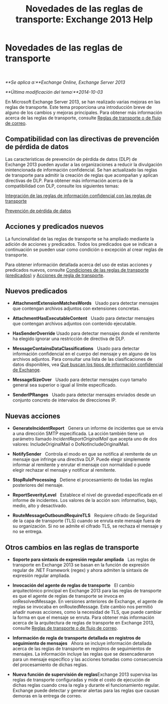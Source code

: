 ﻿---
title: 'Novedades de las reglas de transporte: Exchange 2013 Help'
TOCTitle: Novedades de las reglas de transporte
ms:assetid: 0c2fc0b5-3cd2-4d79-aa2b-0c7622ae15a8
ms:mtpsurl: https://technet.microsoft.com/es-es/library/JJ150483(v=EXCHG.150)
ms:contentKeyID: 48267615
ms.date: 04/23/2018
mtps_version: v=EXCHG.150
ms.translationtype: HT
---

# Novedades de las reglas de transporte

 

_**Se aplica a:**Exchange Online, Exchange Server 2013_

_**Última modificación del tema:**2014-10-03_

En Microsoft Exchange Server 2013, se han realizado varias mejoras en las reglas de transporte. Este tema proporciona una introducción breve de alguno de los cambios y mejoras principales. Para obtener más información acerca de las reglas de transporte, consulte [Reglas de transporte o de flujo de correo](mail-flow-rules-transport-rules-in-exchange-2013-exchange-2013-help.md).

## Compatibilidad con las directivas de prevención de pérdida de datos

Las características de prevención de pérdida de datos (DLP) de Exchange 2013 pueden ayudar a las organizaciones a reducir la divulgación inintencionada de información confidencial. Se han actualizado las reglas de transporte para admitir la creación de reglas que acompañan y aplican directivas de DLP. Para obtener más información acerca de la compatibilidad con DLP, consulte los siguientes temas:

[Integración de las reglas de información confidencial con las reglas de transporte](integrating-sensitive-information-rules-with-transport-rules-exchange-2013-help.md)

[Prevención de pérdida de datos](technical-overview-of-dlp-data-loss-prevention-in-exchange.md)

## Acciones y predicados nuevos

La funcionalidad de las reglas de transporte se ha ampliado mediante la adición de acciones y predicados. Todos los predicados que se indican a continuación se pueden usar como condición o excepción al crear reglas de transporte.

Para obtener información detallada acerca del uso de estas acciones y predicados nuevos, consulte [Condiciones de las reglas de transporte (predicados)](mail-flow-rule-conditions-and-exceptions-predicates-in-exchange-2013-exchange-2013-help.md) y [Acciones de regla de transporte](mail-flow-rule-actions-in-exchange-2013-exchange-2013-help.md).

## Nuevos predicados

  -  
    **AttachmentExtensionMatchesWords**   Usado para detectar mensajes que contengan archivos adjuntos con extensiones concretas.

  -  
    **AttachmentHasExecutableContent**   Usado para detectar mensajes que contengan archivos adjuntos con contenido ejecutable.

  -  
    **HasSenderOverride** Usado para detectar mensajes donde el remitente ha elegido ignorar una restricción de directiva de DLP.

  -  
    **MessageContainsDataClassifications**   Usado para detectar información confidencial en el cuerpo del mensaje y en alguno de los archivos adjuntos. Para consultar una lista de las clasificaciones de datos disponibles, vea [Qué buscan los tipos de información confidencial de Exchange](what-the-sensitive-information-types-in-exchange-look-for-exchange-online-help.md).

  -  
    **MessageSizeOver**   Usado para detectar mensajes cuyo tamaño general sea superior o igual al límite especificado.

  -  
    **SenderIPRanges**   Usado para detectar mensajes enviados desde un conjunto concreto de intervalos de direcciones IP.

## Nuevas acciones

  -  
    **GenerateIncidentReport**   Genera un informe de incidentes que se envía a una dirección SMTP especificada. La acción también tiene un parámetro llamado *IncidentReportOriginalMail* que acepta uno de dos valores: IncludeOriginalMail o DoNotIncludeOriginalMail.

  -  
    **NotifySender**   Controla el modo en que se notifica al remitente de un mensaje que infringe una directiva DLP. Puede elegir simplemente informar al remitente y enrutar el mensaje con normalidad o puede elegir rechazar el mensaje y notificar al remitente.

  -  
    **StopRuleProcessing**   Detiene el procesamiento de todas las reglas posteriores del mensaje.

  -  
    **ReportSeverityLevel**   Establece el nivel de gravedad especificada en el informe de incidentes. Los valores de la acción son: informativo, bajo, medio, alto y desactivado.

  -  
    **RouteMessageOutboundRequireTLS**   Requiere cifrado de Seguridad de la capa de transporte (TLS) cuando se enruta este mensaje fuera de su organización. Si no se admite el cifrado TLS, se rechaza el mensaje y no se entrega.

## Otros cambios en las reglas de transporte

  - **Soporte para sintaxis de expresión regular ampliada**   Las reglas de transporte en Exchange 2013 se basan en la función de expresión regular de .NET Framework (regex) y ahora admiten la sintaxis de expresión regular ampliada.

  - **Invocación del agente de reglas de transporte**   El cambio arquitectónico principal en Exchange 2013 para las reglas de transporte es que el agente de reglas de transporte se invoca en onResolvedMessage. En versiones anteriores de Exchange, el agente de reglas se invocaba en onRoutedMessage. Este cambio nos permitió añadir nuevas acciones, como la necesidad de TLS, que puede cambiar la forma en que el mensaje se enruta. Para obtener más información acerca de la arquitectura de reglas de transporte en Exchange 2013, consulte [Reglas de transporte o de flujo de correo](mail-flow-rules-transport-rules-in-exchange-2013-exchange-2013-help.md).

  - **Información de regla de transporte detallada en registros de seguimiento de mensajes**   Ahora se incluye información detallada acerca de las reglas de transporte en registros de seguimientos de mensajes. La información incluye las reglas que se desencadenaron para un mensaje específico y las acciones tomadas como consecuencia del procesamiento de dichas reglas.

  - **Nueva función de supervisión de reglas**Exchange 2013 supervisa las reglas de transporte configuradas y mide el costo de ejecución de dichas reglas cuando crea la regla y durante el funcionamiento regular. Exchange puede detectar y generar alertas para las reglas que causan demoras en la entrega de correo.

